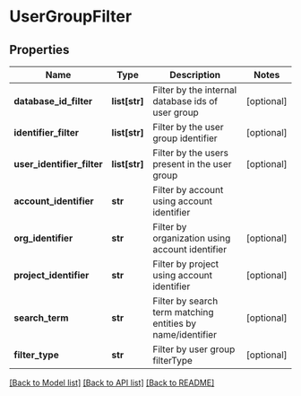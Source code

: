# UserGroupFilter

## Properties
Name | Type | Description | Notes
------------ | ------------- | ------------- | -------------
**database_id_filter** | **list[str]** | Filter by the internal database ids of user group | [optional] 
**identifier_filter** | **list[str]** | Filter by the user group identifier | [optional] 
**user_identifier_filter** | **list[str]** | Filter by the users present in the user group | [optional] 
**account_identifier** | **str** | Filter by account using account identifier | 
**org_identifier** | **str** | Filter by organization using account identifier | [optional] 
**project_identifier** | **str** | Filter by project using account identifier | [optional] 
**search_term** | **str** | Filter by search term matching entities by name/identifier | [optional] 
**filter_type** | **str** | Filter by user group filterType | [optional] 

[[Back to Model list]](../README.md#documentation-for-models) [[Back to API list]](../README.md#documentation-for-api-endpoints) [[Back to README]](../README.md)

